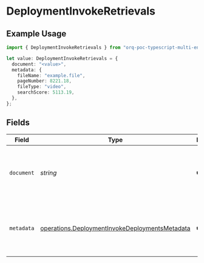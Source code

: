 # DeploymentInvokeRetrievals

## Example Usage

```typescript
import { DeploymentInvokeRetrievals } from "orq-poc-typescript-multi-env-version/models/operations";

let value: DeploymentInvokeRetrievals = {
  document: "<value>",
  metadata: {
    fileName: "example.file",
    pageNumber: 8221.18,
    fileType: "video",
    searchScore: 5113.19,
  },
};
```

## Fields

| Field                                                                                                            | Type                                                                                                             | Required                                                                                                         | Description                                                                                                      |
| ---------------------------------------------------------------------------------------------------------------- | ---------------------------------------------------------------------------------------------------------------- | ---------------------------------------------------------------------------------------------------------------- | ---------------------------------------------------------------------------------------------------------------- |
| `document`                                                                                                       | *string*                                                                                                         | :heavy_check_mark:                                                                                               | Content of the retrieved chunk from the knowledge base                                                           |
| `metadata`                                                                                                       | [operations.DeploymentInvokeDeploymentsMetadata](../../models/operations/deploymentinvokedeploymentsmetadata.md) | :heavy_check_mark:                                                                                               | Metadata of the retrieved chunk from the knowledge base                                                          |